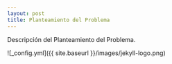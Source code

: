 ```yaml
---
layout: post
title: Planteamiento del Problema
---
```


Descripción del Planteamiento del Problema.

![_config.yml]({{ site.baseurl }}/images/jekyll-logo.png)